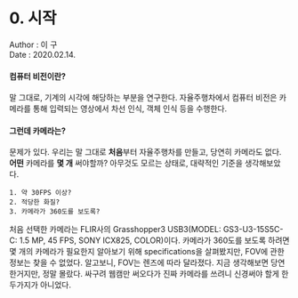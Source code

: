 # 0. 시작
Author : 이 구</br>
Date : 2020.02.14.

#### 컴퓨터 비전이란?
말 그대로, 기계의 시각에 해당하는 부분을 연구한다. 자율주행차에서 컴퓨터 비전은 카메라를 통해 입력되는 영상에서 차선 인식, 객체 인식 등을 수행한다. 
 
#### 그런데 카메라는?
문제가 있다. 우리는 말 그대로 **처음**부터 자율주행차를 만들고, 당연히 카메라도 없다. **어떤** 카메라를 **몇 개** 써야할까?
아무것도 모르는 상태로, 대략적인 기준을 생각해보았다.
  
    1. 약 30FPS 이상?
    2. 적당한 화질?
    3. 카메라가 360도를 보도록?
  
처음 선택한 카메라는 FLIR사의  Grasshopper3 USB3(MODEL: GS3-U3-15S5C-C: 1.5 MP, 45 FPS, SONY ICX825, COLOR)이다.
카메라가 360도를 보도록 하려면 몇 개의 카메라가 필요한지 알아보기 위해 specifications을 살펴봤지만, FOV에 관한 정보는 찾을 수 없었다.
알고보니, FOV는 렌즈에 따라 달라졌다. 지금 생각해보면 당연한거지만, 정말 몰랐다. 싸구려 웹캠만 써오다가 진짜 카메라를 쓰려니 신경써야 할게 한 두가지가 아니었다.
